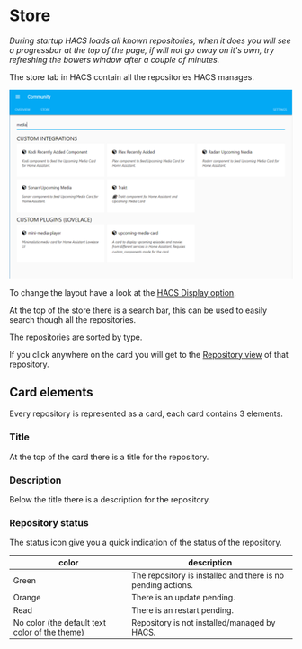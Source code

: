 # Store

_During startup HACS loads all known repositories, when it does you will see a progressbar at the top of the page, if will not go away on it's own, try refreshing the bowers window after a couple of minutes._

The store tab in HACS contain all the repositories HACS manages.

![overview](../images/store.png)

To change the layout have a look at the [HACS Display option](../settings/#hacs-option-display).

At the top of the store there is a search bar, this can be used to easily search though all the repositories.

The repositories are sorted by type.

If you click anywhere on the card you will get to the [Repository view](./repository.md) of that repository.

## Card elements

Every repository is represented as a card, each card contains 3 elements.

### Title

At the top of the card there is a title for the repository.

### Description

Below the title there is a description for the repository.

### Repository status

The status icon give you a quick indication of the status of the repository.

color | description
-- | --
Green | The repository is installed and there is no pending actions.
Orange | There is an update pending.
Read | There is an restart pending.
No color (the default text color of the theme) | Repository is not installed/managed by HACS.

<!-- Disable sidebar -->
<style>.bs-sidebar{display: none !important}</style>
<!-- Disable sidebar -->